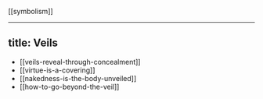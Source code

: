 [[symbolism]]

---
title: Veils
---

- [[veils-reveal-through-concealment]]
- [[virtue-is-a-covering]]
- [[nakedness-is-the-body-unveiled]]
- [[how-to-go-beyond-the-veil]]

